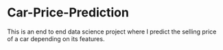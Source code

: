 # Car-Price-Prediction
This is an end to end data science project where I predict the selling price of a car depending on its features.
